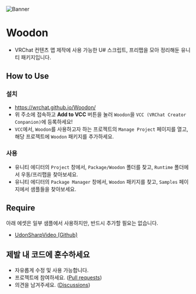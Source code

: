 ![Banner](/Website/banner.png)

# Woodon

- VRChat 컨텐츠 맵 제작에 사용 가능한 U# 스크립트, 프리팹을 모아 정리해둔 유니티 패키지입니다.

## How to Use

### 설치

- <https://wrchat.github.io/Woodon/>
- 위 주소에 접속하고 **Add to VCC** 버튼을 눌러 `Woodon`을 `VCC (VRChat Creator Conpanion)`에 등록하세요!
- `VCC`에서, `Woodon`를 사용하고자 하는 프로젝트의 `Manage Project` 페이지를 열고, 해당 프로젝트에 `Woodon` 패키지를 추가하세요.

### 사용

- 유니티 에디터의 `Project` 창에서, `Package/Woodon` 폴더를 찾고, `Runtime` 폴더에서 우동/프리팹을 찾아보세요.
- 유니티 에디터의 `Package Manager` 창에서, `Woodon` 패키지를 찾고, `Samples` 페이지에서 샘플들을 찾아보세요.

## Require

아래 에셋은 일부 샘플에서 사용하지만, 반드시 추가할 필요는 없습니다.

- [UdonSharpVideo (Github)](https://github.com/MerlinVR/USharpVideo/releases)

## 제발 내 코드에 훈수하세요

- 자유롭게 수정 및 사용 가능합니다.
- 프로젝트에 참여하세요. ([Pull requests](https://github.com/wrchat/Woodon/pulls))
- 의견을 남겨주세요. ([Discussions](https://github.com/orgs/wrchat/discussions))
